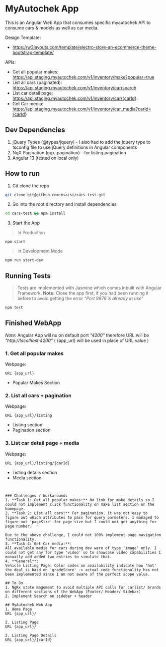 # MyAutochek App
This is an Angular Web App that consumes specific myautochek API to consume cars & models as well as car media.

Design Template: 
- <https://w3layouts.com/template/electro-store-an-ecommerce-theme-bootstrap-template/>

APIs:
-  Get all popular makes: <https://api.staging.myautochek.com/v1/inventory/make?popular=true>
-  List all cars (paginated): <https://api.staging.myautochek.com/v1/inventory/car/search>
-  List car detail page: <https://api.staging.myautochek.com/v1/inventory/car/{carId>}.
-  Get Car media: <https://api.staging.myautochek.com/v1/inventory/car_media?carId={carId>}

## Dev Dependencies
1. jQuery Types (@types/jquery) -  I also had to add the jquery type to tsconfig file to use jQuery definitions in Angular components
2. NgX Pagination (ngx-pagination) - for listing pagination
3. Angular 13 (tested on local only)

## How to run
1. Git clone the repo
```bash
git clone git@github.com:msaisi/cars-test.git
```

2. Go into the root directory and install dependencies
```bash
cd cars-test && npm install
```

3. Start the App
> In Production
```**bash**
npm start
```
> In Development Mode
```bash
npm run start-dev
```

## Running Tests
> Tests are implemented with Jasmine which comes inbuilt with Angular Framework.
**Note:** Close the app  first, if you had been running it before to avoid getting the error _"Port 9876 is already in use"_
```bash
npm test
```

## Finished WebApp
_Note:_ Angular App wiil nu on default port _"4200"_ therefore URL will be _"http://localhost:4200"_ ( {app_url} will be used in place of URL value )

### 1. Get all popular makes
Webpage: 
```
URL {app_url}
```
- Popular Makes Section

### 2. List all cars + pagination
Webpage:
```
URL {app_url}/listing
```
- Listing section
- Pagination section

### 3. List car detail page + media
Webpage:
```
URL {app_url}/listing/{carId} 
```
- Listing details section
- Media section
```


### Challenges / Workarounds
1. **Task 1: Get all popular makes:** No link for make details so I could not implement click functionality on make list section on the homepage.
2. **Task 2: List all cars:** For pagination, it was not easy to figure out which attributes to pass for query parmeters. I managed to figure out 'pageSize' for page size but I could not get anything for page number.

Due to the above challenge, I could not 100% implement page navigation functionality.
3. **Task 4: Get Car media:**:
All available media for cars during dev were of type 'image' only. I could not get any for type 'video' so to showcase video capabilities I manually add added two entries to simulate that.
4. **General**:
Vehicle Listing Page: Color codes on availability indicate how 'hot' the deal is basd on 'gradeScore' -> actual code functionality has not been implemented since I am not aware of the perfect scope value.

## To Do
1. NgRx state magement to avoid multiple API calls for carlist/ brands on different sections of the WebApp (Footer/ Header/ Sidebar)
2. Implement Search on sidebar + header

## MyAutochek Web App
1. Home Page 
URL {app_url}/

2. Listing Page 
URL {app_url}/

2. Listing Page Details 
URL {app_url}/{carId}
